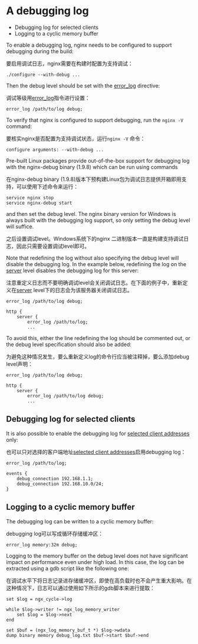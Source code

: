 #  A debugging log

- Debugging log for selected clients
- Logging to a cyclic memory buffer


To enable a debugging log, nginx needs to be configured to support debugging during the build:

要启用调试日志，nginx需要在构建时配置为支持调试：

	./configure --with-debug ...

Then the debug level should be set with the [error_log](http://nginx.org/en/docs/ngx_core_module.html#error_log) directive:

 调试等级用[error_log](http://nginx.org/en/docs/ngx_core_module.html#error_log)指令进行设置：

	error_log /path/to/log debug;

To verify that nginx is configured to support debugging, run the `nginx -V` command:

要核实nginx是否配置为支持调试状态，运行`nginx -V` 命令：

	configure arguments: --with-debug ...

Pre-built Linux packages provide out-of-the-box support for debugging log with the nginx-debug binary (1.9.8) which can be run using commands

在nginx-debug binary (1.9.8)版本下预构建Linux包为调试日志提供开箱即用支持，可以使用下述命令来运行：

	service nginx stop
	service nginx-debug start

and then set the debug level. The nginx binary version for Windows is always built with the debugging log support, so only setting the debug level will suffice.

之后设置调试level。Windows系统下的nginx 二进制版本一直是构建支持调试日志，因此只需要设置调试level即可。

Note that redefining the log without also specifying the debug level will disable the debugging log. In the example below, redefining the log on the [server](http://nginx.org/en/docs/http/ngx_http_core_module.html#server) level disables the debugging log for this server:

注意重定义日志而不要明确调试level会关闭调试日志。在下面的例子中，重新定义在[server](http://nginx.org/en/docs/http/ngx_http_core_module.html#server) level下的日志会为该服务器关闭调试日志。

	error_log /path/to/log debug;

	http {
    	server {
        	error_log /path/to/log;
       	 	...

To avoid this, either the line redefining the log should be commented out, or the debug level specification should also be added:

为避免这种情况发生，要么重新定义log的命令行应当被注释掉，要么添加debug level声明：

	error_log /path/to/log debug;

	http {
    	server {
        	error_log /path/to/log debug;
        	...

##  Debugging log for selected clients

It is also possible to enable the debugging log for [selected client addresses](http://nginx.org/en/docs/ngx_core_module.html#debug_connection) only:

也可以只对选择的客户端地址[selected client addresses](http://nginx.org/en/docs/ngx_core_module.html#debug_connection)启用debugging log：

	error_log /path/to/log;

	events {
    	debug_connection 192.168.1.1;
    	debug_connection 192.168.10.0/24;
	}

## Logging to a cyclic memory buffer

The debugging log can be written to a cyclic memory buffer:

debugging log可以写成循环存储缓冲区：

	error_log memory:32m debug;

Logging to the memory buffer on the debug level does not have significant impact on performance even under high load. In this case, the log can be extracted using a gdb script like the following one:

在调试水平下将日志记录进存储缓冲区，即使在高负载时也不会产生重大影响。在这种情况下，日志可以通过使用如下所示的gdb脚本来进行提取：

	set $log = ngx_cycle->log

	while $log->writer != ngx_log_memory_writer
    	set $log = $log->next
	end

	set $buf = (ngx_log_memory_buf_t *) $log->wdata
	dump binary memory debug_log.txt $buf->start $buf->end